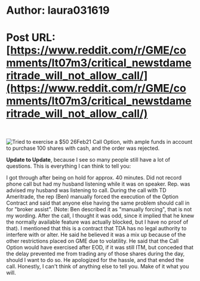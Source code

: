 # Author: laura031619
# Post URL: [https://www.reddit.com/r/GME/comments/lt07m3/critical_newstdameritrade_will_not_allow_call/](https://www.reddit.com/r/GME/comments/lt07m3/critical_newstdameritrade_will_not_allow_call/)


&#x200B;

![Tried to exercise a $50 26Feb21 Call Option, with ample funds in account to purchase 100 shares with cash, and the order was rejected.  ](https://preview.redd.it/avrxqbgwcuj61.png?width=662&format=png&auto=webp&s=cf35ae0f56aaa9bcb3d6c12da7a7d229656ee5f5)

**Update to Update**, because I see so many people still have a lot of questions.  This is everything I can think to tell you:

I got through after being on hold for approx. 40 minutes.  Did not record phone call but had my husband listening while it was on speaker.  Rep. was advised my husband was listening to call.  During the call with TD Ameritrade, the rep (Ben) manually forced the execution of the Option Contract and said that anyone else having the same problem should call in for "broker assist".  (Note:  Ben described it as "manually forcing", that is not my wording.  After the call, I thought it was odd, since it implied that he knew the normally available feature was actually blocked, but I have no proof of that).  I mentioned that this is a contract that TDA has no legal authority to interfere with or alter.  He said he believed it was a mix up because of the other restrictions placed on GME due to volatility.  He said that the Call Option would have exercised after EOD, if it was still ITM, but conceded that the delay prevented me from trading any of those shares during the day, should I want to do so.  He apologized for the hassle, and that ended the call.  Honestly, I can't think of anything else to tell you.  Make of it what you will.